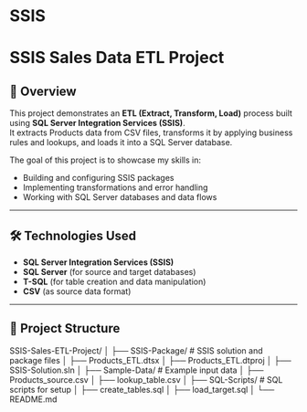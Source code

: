 # SSIS
# SSIS Sales Data ETL Project

## 📌 Overview
This project demonstrates an **ETL (Extract, Transform, Load)** process built using **SQL Server Integration Services (SSIS)**.  
It extracts Products data from CSV files, transforms it by applying business rules and lookups, and loads it into a SQL Server database.

The goal of this project is to showcase my skills in:
- Building and configuring SSIS packages
- Implementing transformations and error handling
- Working with SQL Server databases and data flows

---

## 🛠 Technologies Used
- **SQL Server Integration Services (SSIS)**
- **SQL Server** (for source and target databases)
- **T-SQL** (for table creation and data manipulation)
- **CSV** (as source data format)

---

## 📂 Project Structure
SSIS-Sales-ETL-Project/
│
├── SSIS-Package/ # SSIS solution and package files
│ ├── Products_ETL.dtsx
│ ├── Products_ETL.dtproj
│ ├── SSIS-Solution.sln
│
├── Sample-Data/ # Example input data
│ ├── Products_source.csv
│ ├── lookup_table.csv
│
├── SQL-Scripts/ # SQL scripts for setup
│ ├── create_tables.sql
│ ├── load_target.sql
│
└── README.md

